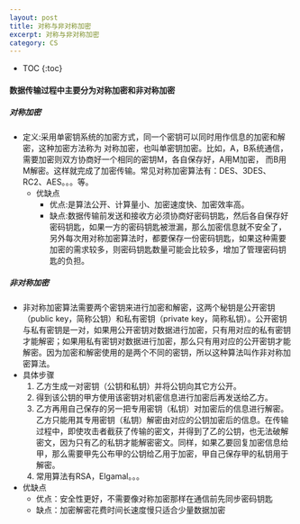 ```yaml
---
layout: post
title: 对称与非对称加密
excerpt: 对称与非对称加密
category: CS
---
```


* TOC
{:toc}

#### 数据传输过程中主要分为对称加密和非对称加密

##### 对称加密

- 定义:采用单密钥系统的加密方式，同一个密钥可以同时用作信息的加密和解密，这种加密方法称为
  对称加密，也叫单密钥加密。比如，A，B系统通信，需要加密则双方协商好一个相同的密钥M，各自保存好，A用M加密，
  而B用M解密。这样就完成了加密传输。常见对称加密算法有：DES、3DES、RC2、AES。。。等。
  - 优缺点
    - 优点:是算法公开、计算量小、加密速度快、加密效率高。
    - 缺点:数据传输前发送和接收方必须协商好密码钥匙，然后各自保存好密码钥匙，如果一方的密码钥匙被泄漏，那么加密信息就不安全了，另外每次用对称加密算法时，都要保存一份密码钥匙，如果这种需要加密的需求较多，则密码钥匙数量可能会比较多，增加了管理密码钥匙的负担。

##### 非对称加密

- 非对称加密算法需要两个密钥来进行加密和解密，这两个秘钥是公开密钥（public key，简称公钥）和私有密钥（private key，简称私钥）。公开密钥与私有密钥是一对，如果用公开密钥对数据进行加密，只有用对应的私有密钥才能解密；如果用私有密钥对数据进行加密，那么只有用对应的公开密钥才能解密。因为加密和解密使用的是两个不同的密钥，所以这种算法叫作非对称加密算法。
- 具体步骤
  1. 乙方生成一对密钥（公钥和私钥）并将公钥向其它方公开。
  2. 得到该公钥的甲方使用该密钥对机密信息进行加密后再发送给乙方。
  3. 乙方再用自己保存的另一把专用密钥（私钥）对加密后的信息进行解密。乙方只能用其专用密钥（私钥）解密由对应的公钥加密后的信息。在传输过程中，即使攻击者截获了传输的密文，并得到了乙的公钥，也无法破解密文，因为只有乙的私钥才能解密密文。同样，如果乙要回复加密信息给甲，那么需要甲先公布甲的公钥给乙用于加密，甲自己保存甲的私钥用于解密。
  4. 常用算法有RSA，Elgamal。。。  
- 优缺点
  - 优点：安全性更好，不需要像对称加密那样在通信前先同步密码钥匙
  - 缺点：加密解密花费时间长速度慢只适合少量数据加密

